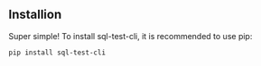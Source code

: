 ## Installion

Super simple! To install sql-test-cli, it is recommended to use pip:

```
pip install sql-test-cli
```